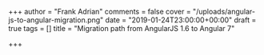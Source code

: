 +++
author = "Frank Adrian"
comments = false
cover = "/uploads/angular-js-to-angular-migration.png"
date = "2019-01-24T23:00:00+00:00"
draft = true
tags = []
title = "Migration path from AngularJS 1.6 to Angular 7"

+++
